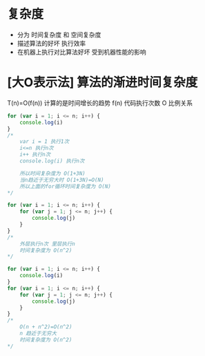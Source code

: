 

# 复杂度 
  - 分为 时间复杂度 和 空间复杂度
  - 描述算法的好坏 执行效率
  - 在机器上执行对比算法好坏 受到机器性能的影响

# [大O表示法] 算法的渐进时间复杂度
  T(n)=O(f(n))  计算的是时间增长的趋势
                 f(n) 代码执行次数
                 O 比例关系

```javascript
for (var i = 1; i <= n; i++) {
    console.log(i)
}
/* 
    var i = 1 执行1次
    i<=n 执行n次
    i++ 执行n次
    console.log(i) 执行n次

    所以时间复杂度为 O(1+3N)
    当n趋近于无穷大时 O(1+3N)=O(N)
    所以上面的for循环时间复杂度为 O(N)
*/

for (var i = 1; i <= n; i++) {
    for (var j = 1; j <= n; j++) {
        console.log(j)
    }
}
/* 
    外层执行n次 里层执行n
    时间复杂度为 O(n^2)
*/

for (var i = 1; i <= n; i++) {
    console.log(i)
}
for (var i = 1; i <= n; i++) {
    for (var j = 1; j <= n; j++) {
        console.log(j)
    }
}
/* 
    O(n + n^2)=O(n^2)
    n 趋近于无穷大
    时间复杂度为 O(n^2)
*/
```
 